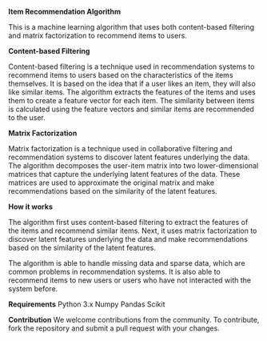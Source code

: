 **Item Recommendation Algorithm**

This is a machine learning algorithm that uses both content-based filtering and matrix factorization to recommend items to users.

**Content-based Filtering**

Content-based filtering is a technique used in recommendation systems to recommend items to users based on the characteristics of the items themselves. It is based on the idea that if a user likes an item, they will also like similar items. The algorithm extracts the features of the items and uses them to create a feature vector for each item. The similarity between items is calculated using the feature vectors and similar items are recommended to the user.

**Matrix Factorization**

Matrix factorization is a technique used in collaborative filtering and recommendation systems to discover latent features underlying the data. The algorithm decomposes the user-item matrix into two lower-dimensional matrices that capture the underlying latent features of the data. These matrices are used to approximate the original matrix and make recommendations based on the similarity of the latent features.

**How it works**

The algorithm first uses content-based filtering to extract the features of the items and recommend similar items. Next, it uses matrix factorization to discover latent features underlying the data and make recommendations based on the similarity of the latent features.

The algorithm is able to handle missing data and sparse data, which are common problems in recommendation systems. It is also able to recommend items to new users or users who have not interacted with the system before.

**Requirements**
Python 3.x
Numpy
Pandas
Scikit

**Contribution**
We welcome contributions from the community. To contribute, fork the repository and submit a pull request with your changes.
